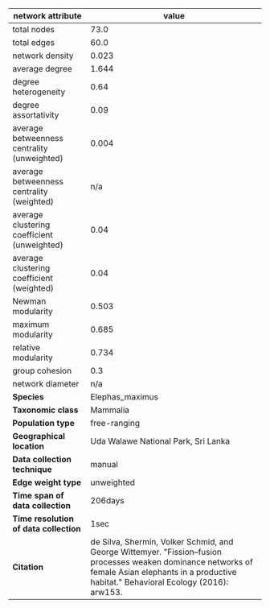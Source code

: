 network attribute|value
---|---
total nodes|73.0
total edges|60.0
network density|0.023
average degree|1.644
degree heterogeneity|0.64
degree assortativity|0.09
average betweenness centrality (unweighted)|0.004
average betweenness centrality (weighted)|n/a
average clustering coefficient (unweighted)|0.04
average clustering coefficient (weighted)|0.04
Newman modularity|0.503
maximum modularity|0.685
relative modularity|0.734
group cohesion|0.3
network diameter|n/a
**Species**| Elephas_maximus
**Taxonomic class**| Mammalia
**Population type**| free-ranging
**Geographical location**| Uda Walawe National Park, Sri Lanka
**Data collection technique**| manual 
**Edge weight type**| unweighted
**Time span of data collection**| 206days
**Time resolution of data collection**| 1sec
**Citation**| de Silva, Shermin, Volker Schmid, and George Wittemyer. "Fission–fusion processes weaken dominance networks of female Asian elephants in a productive habitat." Behavioral Ecology (2016): arw153.